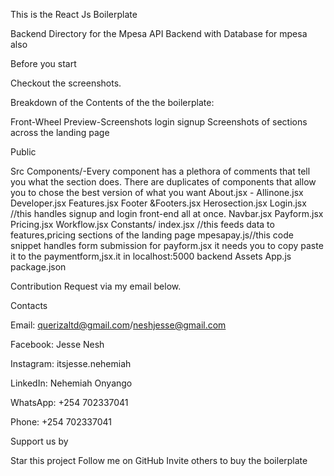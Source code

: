 This is the React Js Boilerplate


Backend Directory for the Mpesa API 
Backend with Database for mpesa also

Before you start

Checkout the screenshots.

Breakdown of the Contents of the the boilerplate:

Front-Wheel
Preview-Screenshots
 login
 signup
 Screenshots of sections across the landing page

Public

Src
  Components/-Every component has a plethora of comments that tell you what the section does.
  There are duplicates of components that allow you to chose the best version of what you want
   About.jsx - 
   Allinone.jsx
   Developer.jsx
   Features.jsx
   Footer &Footers.jsx
   Herosection.jsx
   Login.jsx //this handles signup and login front-end all at once.
   Navbar.jsx
   Payform.jsx
   Pricing.jsx
   Workflow.jsx
  Constants/ 
    index.jsx //this feeds data to features,pricing sections of the landing page
   mpesapay.js//this code snippet handles form submission for payform.jsx
   it needs you to copy paste it to the paymentform,jsx.it in localhost:5000 backend
  Assets
App.js
package.json




Contribution
Request via my email below.

Contacts

   Email: querizaltd@gmail.com/neshjesse@gmail.com

   Facebook: Jesse Nesh

   Instagram: itsjesse.nehemiah

   LinkedIn: Nehemiah Onyango

  WhatsApp: +254 702337041

  Phone: +254 702337041

Support us by

 Star this project 
 Follow me on GitHub
 Invite others to buy the boilerplate



